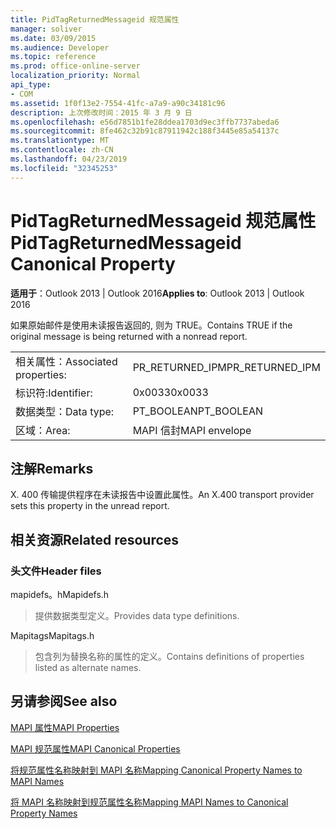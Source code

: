 ```yaml
---
title: PidTagReturnedMessageid 规范属性
manager: soliver
ms.date: 03/09/2015
ms.audience: Developer
ms.topic: reference
ms.prod: office-online-server
localization_priority: Normal
api_type:
- COM
ms.assetid: 1f0f13e2-7554-41fc-a7a9-a90c34181c96
description: 上次修改时间：2015 年 3 月 9 日
ms.openlocfilehash: e56d7851b1fe28ddea1703d9ec3ffb7737abeda6
ms.sourcegitcommit: 8fe462c32b91c87911942c188f3445e85a54137c
ms.translationtype: MT
ms.contentlocale: zh-CN
ms.lasthandoff: 04/23/2019
ms.locfileid: "32345253"
---
```

# <a name="pidtagreturnedmessageid-canonical-property"></a><span data-ttu-id="cd075-103">PidTagReturnedMessageid 规范属性</span><span class="sxs-lookup"><span data-stu-id="cd075-103">PidTagReturnedMessageid Canonical Property</span></span>

  
  
<span data-ttu-id="cd075-104">**适用于**：Outlook 2013 | Outlook 2016</span><span class="sxs-lookup"><span data-stu-id="cd075-104">**Applies to**: Outlook 2013 | Outlook 2016</span></span> 
  
<span data-ttu-id="cd075-105">如果原始邮件是使用未读报告返回的, 则为 TRUE。</span><span class="sxs-lookup"><span data-stu-id="cd075-105">Contains TRUE if the original message is being returned with a nonread report.</span></span>
  
|||
|:-----|:-----|
|<span data-ttu-id="cd075-106">相关属性：</span><span class="sxs-lookup"><span data-stu-id="cd075-106">Associated properties:</span></span>  <br/> |<span data-ttu-id="cd075-107">PR_RETURNED_IPM</span><span class="sxs-lookup"><span data-stu-id="cd075-107">PR_RETURNED_IPM</span></span>  <br/> |
|<span data-ttu-id="cd075-108">标识符:</span><span class="sxs-lookup"><span data-stu-id="cd075-108">Identifier:</span></span>  <br/> |<span data-ttu-id="cd075-109">0x0033</span><span class="sxs-lookup"><span data-stu-id="cd075-109">0x0033</span></span>  <br/> |
|<span data-ttu-id="cd075-110">数据类型：</span><span class="sxs-lookup"><span data-stu-id="cd075-110">Data type:</span></span>  <br/> |<span data-ttu-id="cd075-111">PT_BOOLEAN</span><span class="sxs-lookup"><span data-stu-id="cd075-111">PT_BOOLEAN</span></span>  <br/> |
|<span data-ttu-id="cd075-112">区域：</span><span class="sxs-lookup"><span data-stu-id="cd075-112">Area:</span></span>  <br/> |<span data-ttu-id="cd075-113">MAPI 信封</span><span class="sxs-lookup"><span data-stu-id="cd075-113">MAPI envelope</span></span>  <br/> |
   
## <a name="remarks"></a><span data-ttu-id="cd075-114">注解</span><span class="sxs-lookup"><span data-stu-id="cd075-114">Remarks</span></span>

<span data-ttu-id="cd075-115">X. 400 传输提供程序在未读报告中设置此属性。</span><span class="sxs-lookup"><span data-stu-id="cd075-115">An X.400 transport provider sets this property in the unread report.</span></span>
  
## <a name="related-resources"></a><span data-ttu-id="cd075-116">相关资源</span><span class="sxs-lookup"><span data-stu-id="cd075-116">Related resources</span></span>

### <a name="header-files"></a><span data-ttu-id="cd075-117">头文件</span><span class="sxs-lookup"><span data-stu-id="cd075-117">Header files</span></span>

<span data-ttu-id="cd075-118">mapidefs。h</span><span class="sxs-lookup"><span data-stu-id="cd075-118">Mapidefs.h</span></span>
  
> <span data-ttu-id="cd075-119">提供数据类型定义。</span><span class="sxs-lookup"><span data-stu-id="cd075-119">Provides data type definitions.</span></span>
    
<span data-ttu-id="cd075-120">Mapitags</span><span class="sxs-lookup"><span data-stu-id="cd075-120">Mapitags.h</span></span>
  
> <span data-ttu-id="cd075-121">包含列为替换名称的属性的定义。</span><span class="sxs-lookup"><span data-stu-id="cd075-121">Contains definitions of properties listed as alternate names.</span></span>
    
## <a name="see-also"></a><span data-ttu-id="cd075-122">另请参阅</span><span class="sxs-lookup"><span data-stu-id="cd075-122">See also</span></span>



[<span data-ttu-id="cd075-123">MAPI 属性</span><span class="sxs-lookup"><span data-stu-id="cd075-123">MAPI Properties</span></span>](mapi-properties.md)
  
[<span data-ttu-id="cd075-124">MAPI 规范属性</span><span class="sxs-lookup"><span data-stu-id="cd075-124">MAPI Canonical Properties</span></span>](mapi-canonical-properties.md)
  
[<span data-ttu-id="cd075-125">将规范属性名称映射到 MAPI 名称</span><span class="sxs-lookup"><span data-stu-id="cd075-125">Mapping Canonical Property Names to MAPI Names</span></span>](mapping-canonical-property-names-to-mapi-names.md)
  
[<span data-ttu-id="cd075-126">将 MAPI 名称映射到规范属性名称</span><span class="sxs-lookup"><span data-stu-id="cd075-126">Mapping MAPI Names to Canonical Property Names</span></span>](mapping-mapi-names-to-canonical-property-names.md)

